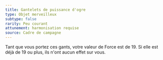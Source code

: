 ```yaml
---
title: Gantelets de puissance d'ogre
type: Objet merveilleux
subtype: false
rarity: Peu courant
attunement: harmonisation requise
source: Cadre de campagne
---
```

Tant que vous portez ces gants, votre valeur de Force est de 19. Si elle est déjà de 19 ou plus, ils n'ont aucun effet sur vous.
